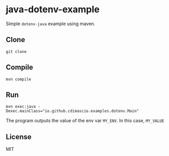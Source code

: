 # java-dotenv-example

Simple `dotenv-java` example using maven.

## Clone

```shell
git clone 
```

## Compile

```shell
mvn compile
```

## Run

```shell
mvn exec:java -Dexec.mainClass="io.github.cdimascio.examples.dotenv.Main"
```

The program outputs the value of the env var `MY_ENV`. In this case, `MY_VALUE`

## License

MIT